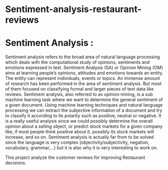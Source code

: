 # Sentiment-analysis-restaurant-reviews

# Sentiment Analysis :
Sentiment analysis refers to the broad area of natural language processing which deals with the computational study of opinions, sentiments and emotions expressed in text. Sentiment Analysis (SA) or Opinion Mining (OM) aims at learning people’s opinions, attitudes and emotions towards an entity. The entity can represent individuals, events or topics. An immense amount of research has been performed in the area of sentiment analysis. But most of them focused on classifying formal and larger pieces of text data like reviews. Sentiment analysis, also referred to as opinion mining, is a sub machine learning task where we want to determine the general sentiment of a given
document. Using machine learning techniques and natural language processing we can extract the subjective information of a document and try to classify it according to its polarity such as positive, neutral or negative. It is a really useful analysis since we could possibly determine the overall opinion about a selling object, or predict stock markets for a given company like, if most people think positive about it, possibly its stock markets will increase, and so on. Sentiment analysis is actually far from to be solved since the language is very complex (objectivity/subjectivity, negation, vocabulary, grammar,...) but it is also why it is very interesting to work on.

This project analyze the customer reviews for improving Restaurant decisions. 

